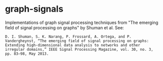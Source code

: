 # graph-signals
Implementations of graph signal processing techniques from "The emerging field of signal processing on graphs" by Shuman et al. See:

```
D. I. Shuman, S. K. Narang, P. Frossard, A. Ortega, and P. Vandergheynst, “The emerging field of signal processing on graphs: Extending high-dimensional data analysis to networks and other irregular domains,” IEEE Signal Processing Magazine, vol. 30, no. 3, pp. 83–98, May 2013.
```
